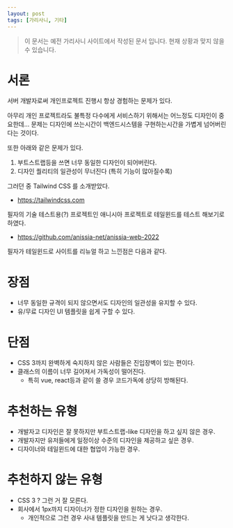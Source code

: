 ```yaml
---
layout: post
tags: [가리사니, 기타]
---
```


> 이 문서는 예전 가리사니 사이트에서 작성된 문서 입니다.
현재 상황과 맞지 않을 수 있습니다.

# 서론

서버 개발자로써 개인프로젝트 진행시 항상 경험하는 문제가 있다.

아무리 개인 프로젝트라도 불특정 다수에게 서비스하기 위해서는 어느정도 디자인이 중요한데...
문제는 디자인에 쓰는시간이 백엔드시스템을 구현하는시간을 가볍게 넘어버린다는 것이다.

또한 아래와 같은 문제가 있다.
1. 부트스트랩등을 쓰면 너무 동일한 디자인이 되어버린다.
1. 디자인 퀄리티의 일관성이 무너진다 (특히 기능이 많아질수록)

그러던 중 Tailwind CSS 를 소개받았다.
- https://tailwindcss.com

필자의 기술 테스트용(?) 프로젝트인 애니시아 프로젝트로 테일윈드를 테스트 해보기로 하였다.
- https://github.com/anissia-net/anissia-web-2022

필자가 테일윈드로 사이트를 리뉴얼 하고 느낀점은 다음과 같다.

# 장점
- 너무 동일한 규격이 되지 않으면서도 디자인의 일관성을 유지할 수 있다.
- 유/무료 디자인 UI 템플릿을 쉽게 구할 수 있다.

# 단점
- CSS 3까지 완벽하게 숙지하지 않은 사람들은 진입장벽이 있는 편이다.
- 클래스의 이름이 너무 길어져서 가독성이 떨어진다.
    - 특히 vue, react등과 같이 쓸 경우 코드가독에 상당히 방해된다.

# 추천하는 유형
- 개발자고 디자인은 잘 못하지만 부트스트랩-like 디자인을 하고 싶지 않은 경우.
- 개발자지만 유저들에게 일정이상 수준의 디자인을 제공하고 싶은 경우.
- 디자이너와 테일윈드에 대한 협업이 가능한 경우.

# 추천하지 않는 유형
- CSS 3 ? 그런 거 잘 모른다.
- 회사에서 1px까지 디자이너가 정한 디자인을 원하는 경우.
    - 개인적으로 그런 경우 사내 템플릿을 만드는 게 낫다고 생각한다.